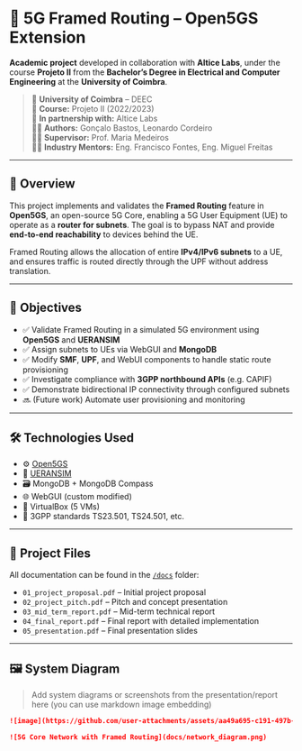 # 🚀 5G Framed Routing – Open5GS Extension

**Academic project** developed in collaboration with **Altice Labs**, under the course **Projeto II** from the **Bachelor’s Degree in Electrical and Computer Engineering** at the **University of Coimbra**.

> 🏫 **University of Coimbra** – DEEC  
> 🧠 **Course:** Projeto II (2022/2023)  
> 🤝 **In partnership with:** Altice Labs  
> 👨‍💻 **Authors:** Gonçalo Bastos, Leonardo Cordeiro  
> 👩‍🏫 **Supervisor:** Prof. Maria Medeiros  
> 🧑‍💼 **Industry Mentors:** Eng. Francisco Fontes, Eng. Miguel Freitas

---

## 📌 Overview

This project implements and validates the **Framed Routing** feature in **Open5GS**, an open-source 5G Core, enabling a 5G User Equipment (UE) to operate as a **router for subnets**. The goal is to bypass NAT and provide **end-to-end reachability** to devices behind the UE.

Framed Routing allows the allocation of entire **IPv4/IPv6 subnets** to a UE, and ensures traffic is routed directly through the UPF without address translation.

---

## 🧠 Objectives

- ✅ Validate Framed Routing in a simulated 5G environment using **Open5GS** and **UERANSIM**
- ✅ Assign subnets to UEs via WebGUI and **MongoDB**
- ✅ Modify **SMF**, **UPF**, and WebUI components to handle static route provisioning
- ✅ Investigate compliance with **3GPP northbound APIs** (e.g. CAPIF)
- ✅ Demonstrate bidirectional IP connectivity through configured subnets
- 🔜 (Future work) Automate user provisioning and monitoring

---

## 🛠️ Technologies Used

- ⚙️ [Open5GS](https://open5gs.org/)
- 📶 [UERANSIM](https://github.com/aligungr/UERANSIM)
- 🗃️ MongoDB + MongoDB Compass
- 🌐 WebGUI (custom modified)
- 🐧 VirtualBox (5 VMs)
- 🛜 3GPP standards TS23.501, TS24.501, etc.

---

## 📁 Project Files

All documentation can be found in the [`/docs`](./docs) folder:

- `01_project_proposal.pdf` – Initial project proposal  
- `02_project_pitch.pdf` – Pitch and concept presentation  
- `03_mid_term_report.pdf` – Mid-term technical report  
- `04_final_report.pdf` – Final report with detailed implementation  
- `05_presentation.pdf` – Final presentation slides  

---

## 🖼️ System Diagram

> Add system diagrams or screenshots from the presentation/report here (you can use markdown image embedding)

```markdown
![image](https://github.com/user-attachments/assets/aa49a695-c191-497b-a106-58efd0fa3498)

![5G Core Network with Framed Routing](docs/network_diagram.png)

